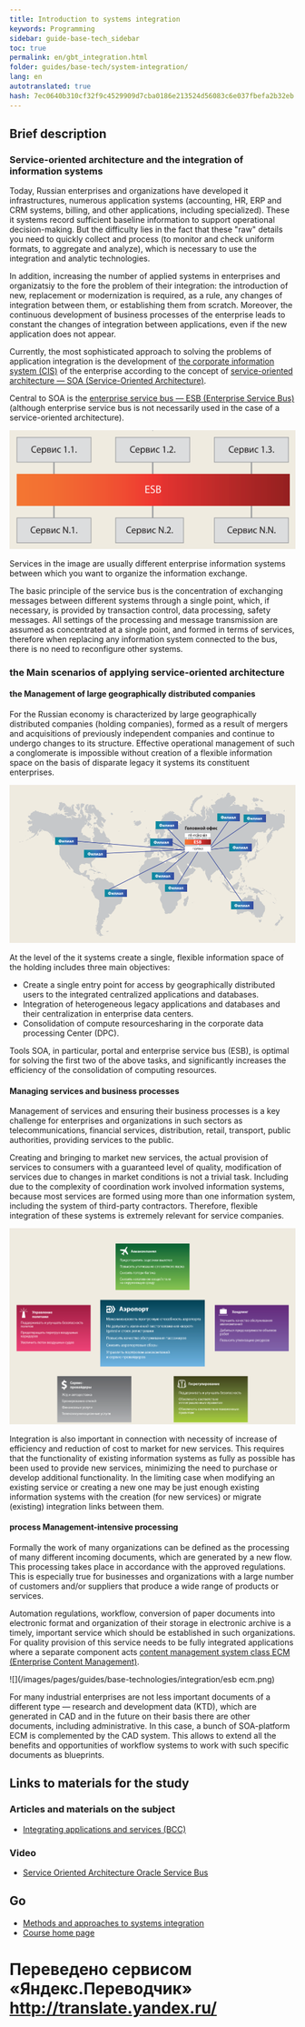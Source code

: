 ```yaml
---
title: Introduction to systems integration
keywords: Programming
sidebar: guide-base-tech_sidebar
toc: true
permalink: en/gbt_integration.html
folder: guides/base-tech/system-integration/
lang: en 
autotranslated: true 
hash: 7ec0640b310cf32f9c4529909d7cba0186e213524d56083c6e037fbefa2b32eb
---
```


## Brief description

### Service-oriented architecture and the integration of information systems

Today, Russian enterprises and organizations have developed it infrastructures, numerous application systems (accounting, HR, ERP and CRM systems, billing, and other applications, including specialized). These it systems record sufficient baseline information to support operational decision-making. But the difficulty lies in the fact that these "raw" details you need to quickly collect and process (to monitor and check uniform formats, to aggregate and analyze), which is necessary to use the integration and analytic technologies.

In addition, increasing the number of applied systems in enterprises and organizatsiy to the fore the problem of their integration: the introduction of new, replacement or modernization is required, as a rule, any changes of integration between them, or establishing them from scratch. Moreover, the continuous development of business processes of the enterprise leads to constant the changes of integration between applications, even if the new application does not appear. 

Currently, the most sophisticated approach to solving the problems of application integration is the development of [the corporate information system (CIS)](https://dvc.academic.ru/dic.nsf/ruwiki/433085) of the enterprise according to the concept of [service-oriented architecture — SOA (Service-Oriented Architecture)](https://ru.wikipedia.org/wiki/Сервис-ориентированная_архитектура).

Central to SOA is the [enterprise service bus — ESB (Enterprise Service Bus)](https://ru.wikipedia.org/wiki/Сервисная_шина_предприятия) (although enterprise service bus is not necessarily used in the case of a service-oriented architecture).

![](/images/pages/guides/base-technologies/integration/esb.png)

Services in the image are usually different enterprise information systems between which you want to organize the information exchange.

The basic principle of the service bus is the concentration of exchanging messages between different systems through a single point, which, if necessary, is provided by transaction control, data processing, safety messages. All settings of the processing and message transmission are assumed as concentrated at a single point, and formed in terms of services, therefore when replacing any information system connected to the bus, there is no need to reconfigure other systems.

### the Main scenarios of applying service-oriented architecture

#### the Management of large geographically distributed companies

For the Russian economy is characterized by large geographically distributed companies (holding companies), formed as a result of mergers and acquisitions of previously independent companies and continue to undergo changes to its structure. Effective operational management of such a conglomerate is impossible without creation of a flexible information space on the basis of disparate legacy it systems
its constituent enterprises.

![](/images/pages/guides/base-technologies/integration/esb-destributed.png)

At the level of the it systems create a single, flexible information space of the holding includes three main objectives:

* Create a single entry point for access by geographically distributed users to the integrated centralized applications and databases.
* Integration of heterogeneous legacy applications and databases and their centralization in enterprise data centers.
* Consolidation of compute resourcesharing in the corporate data processing Center (DPC).

Tools SOA, in particular, portal and enterprise service bus (ESB), is optimal for solving the first two of the above tasks, and significantly increases the efficiency of the consolidation of computing resources.

#### Managing services and business processes

Management of services and ensuring their business processes is a key challenge for enterprises and organizations in such sectors as telecommunications, financial services, distribution, retail, transport, public authorities, providing services to the public.

Creating and bringing to market new services, the actual provision of services to consumers with a guaranteed level of quality, modification of services due to changes in market conditions is not a trivial task. Including due to the complexity of coordination work involved information systems, because most services are formed using more than one information system, including the system of third-party contractors. Therefore, flexible integration of these systems is extremely relevant for service companies.

![](/images/pages/guides/base-technologies/integration/esb-business.png)

Integration is also important in connection with necessity of increase of efficiency and reduction of cost to market for new services. This requires that the functionality of existing information systems as fully as possible has been used to provide new services, minimizing the need to purchase or develop additional functionality. In the limiting case when modifying an existing service or creating a new one may be just enough existing information systems with the creation (for new services) or migrate (existing) integration links between them.

#### process Management-intensive processing

Formally the work of many organizations can be defined as the processing of many different incoming documents, which are generated by a new flow. This processing takes place in accordance with the approved regulations. This is especially true for businesses and organizations with a large number of customers and/or suppliers that produce a wide range of products or services.

Automation regulations, workflow, conversion of paper documents into electronic format and organization of their storage in electronic archive is a timely, important service which should be established in such organizations. For quality provision of this service needs to be fully integrated applications where a separate component acts [content management system class ECM (Enterprise Content Management)](https://ru.wikipedia.org/wiki/Управление_корпоративным_контентом).

![](/images/pages/guides/base-technologies/integration/esb ecm.png)

For many industrial enterprises are not less important documents of a different type — research and development data (KTD), which are generated in CAD and in the future on their basis there are other documents, including administrative. In this case, a bunch of SOA-platform ECM is complemented by the CAD system. This allows to extend all the benefits and opportunities of workflow systems to work with such specific documents as blueprints.

## Links to materials for the study

### Articles and materials on the subject

* [Integrating applications and services (BCC)](http://bcc.ru/pdf/bcc_soa.pdf)

### Video

* [Service Oriented Architecture Oracle Service Bus](https://www.youtube.com/watch?v=p45WDeEky_o)

## Go

* [Methods and approaches to systems integration](gbt_integration-methods.html)
* [Course home page](gbt_landing-page.html)



 # Переведено сервисом «Яндекс.Переводчик» http://translate.yandex.ru/